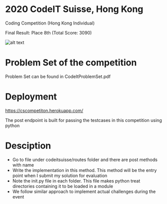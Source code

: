 # 2020 CodeIT Suisse, Hong Kong

Coding Competition (Hong Kong Individual)

Final Result: Place 8th (Total Score: 3090)

![alt text](https://github.com/div1121/Competition/blob/master/Final_Result.png)

# Problem Set of the competition

Problem Set can be found in CodeItProblemSet.pdf

# Deployment

https://cscompetiton.herokuapp.com/

The post endpoint is built for passing the testcases in this competition using python

# Desciption
- Go to file under codeitsuisse/routes folder and there are post methods with name
- Write the implementation in this method. This method will be the entry point when I submit my solution for evaluation
- Note the init.py file in each folder. This file makes python treat directories containing it to be loaded in a module
- We follow similar approach to implement actual challenges during the event
